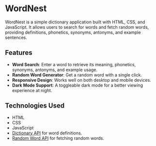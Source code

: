 # WordNest

WordNest is a simple dictionary application built with HTML, CSS, and JavaScript. It allows users to search for words and fetch random words, providing definitions, phonetics, synonyms, antonyms, and example sentences.

## Features

- **Word Search**: Enter a word to retrieve its meaning, phonetics, synonyms, antonyms, and example usage.
- **Random Word Generator**: Get a random word with a single click.
- **Responsive Design**: Works well on both desktop and mobile devices.
- **Dark Mode Support**: A toggleable dark mode for a better viewing experience at night.

## Technologies Used

- HTML
- CSS
- JavaScript
- [Dictionary API](https://api.dictionaryapi.dev/) for word definitions.
- [Random Word API](https://random-word-api.herokuapp.com/) for fetching random words.
